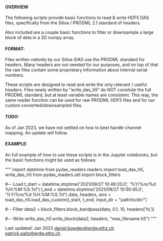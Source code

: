 #### OVERVIEW
The following scripts provide basic functions to read & write HDF5 DAS files,
specifically from the Silixa / PRODML 2.1 standard of headers.

Also included are a couple basic functions to filter or downsample a large block
of data in a 2D numpy array.

#### FORMAT:
Files written natively by our Silixa iDAS use the PRODML
standard for headers. Many headers are not needed for our purposes,
and on top of that the raw files contain some proprietary information
about internal serial numbers.

These scripts are designed to read and write the only relevant / useful headers.
Files newly written by "write_das_h5" do NOT consitute the full PRODML standard, 
but at least variable names are consistent. This way, the same reader function can 
be used for raw PRODML HDF5 files and for our custom converted/downsampled files.


#### TODO:
As of Jan 2023, we have not settled on how to best handle channel mapping.
An update will follow.

#### EXAMPLE:
An full example of how to use these scripts is in the Jupyter notebooks, 
but the basic functions might be used as follows:

"""
import datetime
from pydas_readers.readers import load_das_h5, write_das_h5
from pydas_readers.util import block_filters

#-- Load
t_start = datetime.strptime('2021/09/27 10:49:20.0', '%Y/%m/%d %H:%M:%S.%f') 
t_end   = datetime.strptime('2021/09/27 10:50:45.0', '%Y/%m/%d %H:%M:%S.%f') 
data, headers, axis = load_das_h5.load_das_custom(t_start, t_end, input_dir = "path/to/dir/")

#-- Filter
data2 = block_filters.block_bandpass(data, 0.1, 10, headers['fs'])

#-- Write
write_das_h5.write_block(data2, headers, "new_filename.h5")
"""


Last updated: Jan 2023
daniel.bowden@erdw.ethz.ch
patrick.paitz@erdw.ethz.ch 
